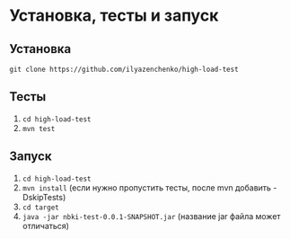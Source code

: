 # Установка, тесты и запуск

## Установка
``git clone https://github.com/ilyazenchenko/high-load-test``

## Тесты 
1. ``cd high-load-test``
2. ``mvn test``

## Запуск
1. ``cd high-load-test``
2. ``mvn install`` (если нужно пропустить тесты, после mvn добавить -DskipTests)
3. ``cd target``
4. ``java -jar nbki-test-0.0.1-SNAPSHOT.jar`` (название jar файла может отличаться)
